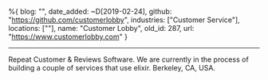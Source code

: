 %{
  blog: "",
  date_added: ~D[2019-02-24],
  github: "https://github.com/customerlobby",
  industries: ["Customer Service"],
  locations: [""],
  name: "Customer Lobby",
  old_id: 287,
  url: "https://www.customerlobby.com"
}

---

Repeat Customer & Reviews Software. We are currently in the process of building a couple of services that use elixir. Berkeley, CA, USA.
